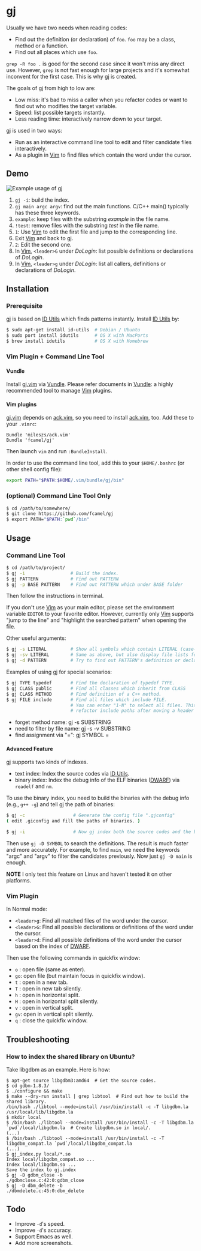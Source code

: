 # gj #

Usually we have two needs when reading codes:

* Find out the definition (or declaration) of `foo`. `foo` may be a class, method or a function.
* Find out all places which use `foo`.

`grep -R foo .` is good for the second case since it won't miss any direct use. However, `grep` is not
fast enough for large projects and it's somewhat inconvent for the first case. This is why [gj] is created.

The goals of [gj] from high to low are:

* Low miss: it's bad to miss a caller when you refactor codes or want to find out who modifies the target variable.
* Speed: list possible targets instantly.
* Less reading time: interactively narrow down to your target.

[gj] is used in two ways:

* Run as an interactive command line tool to edit and filter candidate files interactively.
* As a plugin in [Vim] to find files which contain the word under the cursor.

## Demo ##

![Example usage of gj](https://raw.github.com/fcamel/screenshots/master/gj/gj_demo.gif)

1. `gj -i`: build the index.
2. `gj main argc argv`: find out the main functions. C/C++ main() typically has these three keywords.
3. `example`: keep files with the substring *example* in the file name.
4. `!test`: remove files with the substring *test* in the file name.
5. `1`: Use [Vim] to edit the first file and jump to the corresponding line.
6. Exit [Vim] and back to [gj].
7. `2`: Edit the second one.
8. In [Vim], `<leader>G` under *DoLogin*: list possible definitions or declarations of *DoLogin*.
9. In [Vim], `<leader>g` under *DoLogin*: list all callers, definitions or declarations of *DoLogin*.

## Installation ##

### Prerequisite ###

[gj] is based on [ID Utils] which finds patterns instantly. Install [ID Utils] by:

```bash
$ sudo apt-get install id-utils  # Debian / Ubuntu
$ sudo port install idutils      # OS X with MacPorts
$ brew install idutils           # OS X with Homebrew
```

### Vim Plugin + Command Line Tool ###

#### Vundle ####

Install [gj.vim] via [Vundle]. Please refer documents in [Vundle]: a highly recommended tool to manage [Vim] plugins.

#### Vim plugins ####

[gj.vim] depends on [ack.vim], so you need to install [ack.vim], too. Add these to your `.vimrc`:

```vim
Bundle 'mileszs/ack.vim'
Bundle 'fcamel/gj'
```

Then launch `vim` and run `:BundleInstall`.

In order to use the command line tool, add this to your `$HOME/.bashrc` (or other shell config file):

```bash
export PATH="$PATH:$HOME/.vim/bundle/gj/bin"
```

### (optional) Command Line Tool Only ###

```bash
$ cd /path/to/somewhere/
$ git clone https://github.com/fcamel/gj
$ export PATH="$PATH:`pwd`/bin"
```

## Usage ##

### Command Line Tool ###

```bash
$ cd /path/to/project/
$ gj -i                 # Build the index.
$ gj PATTERN            # Find out PATTERN
$ gj -p BASE PATTERN    # Find out PATTERN which under BASE folder
```

Then follow the instructions in terminal. 

If you don't use [Vim] as your main editor, please set the environment variable `EDITOR` to your favorite editor.
However, currently only [Vim] supports "jump to the line" and "highlight the searched pattern" when opening
the file.

Other useful arguments:

```bash
$ gj -s LITERAL         # Show all symbols which contain LITERAL (case-insensitive)
$ gj -sv LITERAL        # Same as above, but also display file lists for each symbol.
$ gj -d PATTERN         # Try to find out PATTERN's definition or declaration. Work for C++ or Python. 
```

Examples of using [gj] for special scenarios:

```bash
$ gj TYPE typedef       # Find the declaration of typedef TYPE.
$ gj CLASS public       # Find all classes which inherit from CLASS
$ gj CLASS METHOD       # Find definition of a C++ method.
$ gj FILE include       # Find all files which include FILE.
                        # You can enter "1-N" to select all files. This is useful to
                        # refactor include paths after moving a header to a different path.
```
* forget method name: gj -s SUBSTRING
* need to filter by file name: gj -s -v SUBSTRING
* find assignment via "=": gj SYMBOL = 

#### Advanced Feature ####

[gj] supports two kinds of indexes. 
* text index: Index the source codes via [ID Utils].
* binary index: Index the debug info of the ELF binaries ([DWARF]) via `readelf` and `nm`.

To use the binary index, you need to build the binaries with the debug info (e.g., `g++ -g`) and tell [gj] the path of binaries:

```bash
$ gj -c                  # Generate the config file ".gjconfig"
( edit .giconfig and fill the paths of binaries. )

$ gj -i                  # Now gj index both the source codes and the binaries.
```

Then use `gj -D SYMBOL` to search the definitions. The result is much faster and more accurately. For example, to find `main`, we need the keywords "argc" and "argv" to filter the candidates previously. Now just `gj -D main` is enough.

**NOTE** I only test this feature on Linux and haven't tested it on other platforms.


### Vim Plugin ###

In Normal mode:

* `<leader>g`: Find all matched files of the word under the cursor.
* `<leader>G`: Find all possible declarations or definitions of the word under the cursor.
* `<leader>d`: Find all possible definitions of the word under the cursor based on the index of [DWARF].

Then use the following commands in quickfix window:

* `o` : open file (same as enter).
* `go`: open file (but maintain focus in quickfix window). 
* `t` : open in a new tab.
* `T` : open in new tab silently.
* `h` : open in horizontal split.
* `H` : open in horizontal split silently.
* `v` : open in vertical split.
* `gv`: open in vertical split silently.
* `q` : close the quickfix window.

## Troubleshooting ##

### How to index the shared library on Ubuntu? ###

Take libgdbm as an example. Here is how:
```
$ apt-get source libgdbm3:amd64  # Get the source codes.
$ cd gdbm-1.8.3/
$ ./configure && make
$ make --dry-run install | grep libtool  # Find out how to build the shared library.
/bin/bash ./libtool --mode=install /usr/bin/install -c -T libgdbm.la /usr/local/lib/libgdbm.la
$ mkdir local
$ /bin/bash ./libtool --mode=install /usr/bin/install -c -T libgdbm.la `pwd`/local/libgdbm.la  # Create libgdbm.so in local/.
(...)
$ /bin/bash ./libtool --mode=install /usr/bin/install -c -T libgdbm_compat.la `pwd`/local/libgdbm_compat.la
(...)
$ gj_index.py local/*.so
Index local/libgdbm_compat.so ...
Index local/libgdbm.so ...
Save the index to gj.index
$ gj -D gdbm_close -b
./gdbmclose.c:42:0:gdbm_close
$ gj -D dbm_delete -b
./dbmdelete.c:45:0:dbm_delete
```


## Todo ##

* Improve `-d`'s speed.
* Improve `-d`'s accuracy.
* Support Emacs as well.
* Add more screenshots.


[gj]:https://github.com/fcamel/gj
[gj.vim]:https://github.com/fcamel/gj/blob/master/plugin/gj.vim
[Vim]:http://www.vim.org/
[ID Utils]:http://www.gnu.org/software/idutils/
[Vundle]:http://github.com/gmarik/vundle
[ack.vim]:https://github.com/mileszs/ack.vim
[DWARF]:https://en.wikipedia.org/wiki/DWARF
